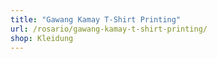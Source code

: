 ```yaml
---
title: "Gawang Kamay T-Shirt Printing"
url: /rosario/gawang-kamay-t-shirt-printing/
shop: Kleidung
---
```

